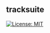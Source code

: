## tracksuite

[![License: MIT](https://img.shields.io/badge/License-MIT-yellow.svg)](https://opensource.org/licenses/MIT)
